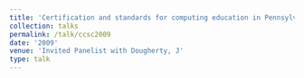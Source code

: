 ```yaml
---
title: 'Certification and standards for computing education in Pennsylvania'
collection: talks
permalink: /talk/ccsc2009
date: '2009'
venue: 'Invited Panelist with Dougherty, J'
type: talk
---
```


